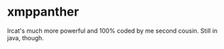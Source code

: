 xmppanther
==========

Ircat's much more powerful and 100% coded by me second cousin. Still in java, though.